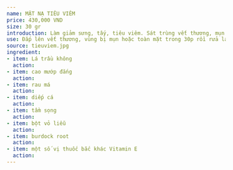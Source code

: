 ```yaml
---
name: MẶT NẠ TIÊU VIÊM
price: 430,000 VND
size: 30 gr
introduction: Làm giảm sưng, tấy, tiêu viêm. Sát trùng vết thương, mụn viêm. Làm se khít niêm mạc vết thương. Làm lành vết sẹo, giảm tối đa tổn thương sau mụn. Làm đều màu da, mờ thâm sau mụn.
use: Đắp lên vết thương, vùng bị mụn hoặc toàn mặt trong 30p rồi rửa lại bằng nước sạch. Đặc biệt có thể chấm lên nốt mụn viêm sưng và để qua đêm để có hiệu quả tiêu viêm mạnh mẽ.
source: tieuviem.jpg
ingredient:
- item: Lá trầu không
  action: 
- item: cao mướp đắng
  action:
- item: rau má
  action:
- item: diếp cá
  action:
- item: tầm sọng
  action:
- item: bột vỏ liễu 
  action:
- item: burdock root
  action:
- item: một số vị thuốc bắc khác Vitamin E
  action:
---
```



